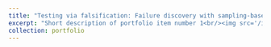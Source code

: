 ```yaml
---
title: "Testing via falsification: Failure discovery with sampling-based techniques "
excerpt: "Short description of portfolio item number 1<br/><img src='/images/sim_only_1.png'>"
collection: portfolio
---
```




